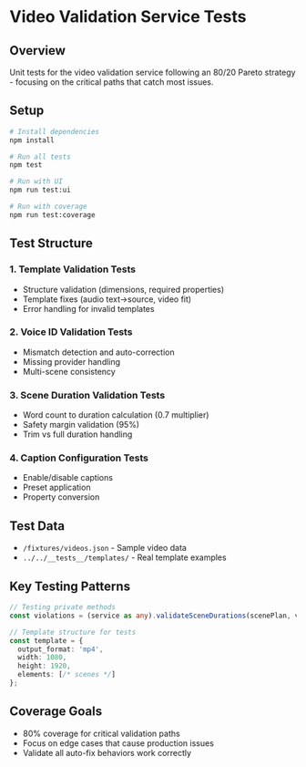 # Video Validation Service Tests

## Overview
Unit tests for the video validation service following an 80/20 Pareto strategy - focusing on the critical paths that catch most issues.

## Setup
```bash
# Install dependencies
npm install

# Run all tests
npm test

# Run with UI
npm run test:ui

# Run with coverage
npm run test:coverage
```

## Test Structure

### 1. Template Validation Tests
- Structure validation (dimensions, required properties)
- Template fixes (audio text→source, video fit)
- Error handling for invalid templates

### 2. Voice ID Validation Tests  
- Mismatch detection and auto-correction
- Missing provider handling
- Multi-scene consistency

### 3. Scene Duration Validation Tests
- Word count to duration calculation (0.7 multiplier)
- Safety margin validation (95%)
- Trim vs full duration handling

### 4. Caption Configuration Tests
- Enable/disable captions
- Preset application
- Property conversion

## Test Data
- `/fixtures/videos.json` - Sample video data
- `../../__tests__/templates/` - Real template examples

## Key Testing Patterns

```typescript
// Testing private methods
const violations = (service as any).validateSceneDurations(scenePlan, videos);

// Template structure for tests
const template = {
  output_format: 'mp4',
  width: 1080,
  height: 1920,
  elements: [/* scenes */]
};
```

## Coverage Goals
- 80% coverage for critical validation paths
- Focus on edge cases that cause production issues
- Validate all auto-fix behaviors work correctly